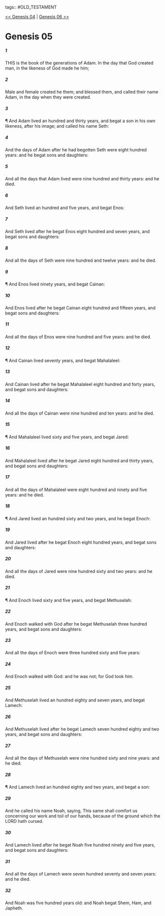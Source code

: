 tags:: #OLD_TESTAMENT

[<< Genesis 04](OLD_TESTAMENT/01_Genesis/Genesis_04.md) | [Genesis 06 >>](OLD_TESTAMENT/01_Genesis/Genesis_06.md)

# Genesis 05

##### 1

THIS is the book of the generations of Adam. In the day that God created man, in the likeness of God made he him;

##### 2

Male and female created he them; and blessed them, and called their name Adam, in the day when they were created.

##### 3

¶ And Adam lived an hundred and thirty years, and begat a son in his own likeness, after his image; and called his name Seth:

##### 4

And the days of Adam after he had begotten Seth were eight hundred years: and he begat sons and daughters:

##### 5

And all the days that Adam lived were nine hundred and thirty years: and he died.

##### 6

And Seth lived an hundred and five years, and begat Enos:

##### 7

And Seth lived after he begat Enos eight hundred and seven years, and begat sons and daughters:

##### 8

And all the days of Seth were nine hundred and twelve years: and he died.

##### 9

¶ And Enos lived ninety years, and begat Cainan:

##### 10

And Enos lived after he begat Cainan eight hundred and fifteen years, and begat sons and daughters:

##### 11

And all the days of Enos were nine hundred and five years: and he died.

##### 12

¶ And Cainan lived seventy years, and begat Mahalaleel:

##### 13

And Cainan lived after he begat Mahalaleel eight hundred and forty years, and begat sons and daughters:

##### 14

And all the days of Cainan were nine hundred and ten years: and he died.

##### 15

¶ And Mahalaleel lived sixty and five years, and begat Jared:

##### 16

And Mahalaleel lived after he begat Jared eight hundred and thirty years, and begat sons and daughters:

##### 17

And all the days of Mahalaleel were eight hundred and ninety and five years: and he died.

##### 18

¶ And Jared lived an hundred sixty and two years, and he begat Enoch:

##### 19

And Jared lived after he begat Enoch eight hundred years, and begat sons and daughters:

##### 20

And all the days of Jared were nine hundred sixty and two years: and he died.

##### 21

¶ And Enoch lived sixty and five years, and begat Methuselah:

##### 22

And Enoch walked with God after he begat Methuselah three hundred years, and begat sons and daughters:

##### 23

And all the days of Enoch were three hundred sixty and five years:

##### 24

And Enoch walked with God: and he was not; for God took him.

##### 25

And Methuselah lived an hundred eighty and seven years, and begat Lamech:

##### 26

And Methuselah lived after he begat Lamech seven hundred eighty and two years, and begat sons and daughters:

##### 27

And all the days of Methuselah were nine hundred sixty and nine years: and he died.

##### 28

¶ And Lamech lived an hundred eighty and two years, and begat a son:

##### 29

And he called his name Noah, saying, This same shall comfort us concerning our work and toil of our hands, because of the ground which the LORD hath cursed.

##### 30

And Lamech lived after he begat Noah five hundred ninety and five years, and begat sons and daughters:

##### 31

And all the days of Lamech were seven hundred seventy and seven years: and he died.

##### 32

And Noah was five hundred years old: and Noah begat Shem, Ham, and Japheth.
